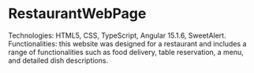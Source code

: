 # RestaurantWebPage
Technologies: HTML5, CSS, TypeScript, Angular 15.1.6, SweetAlert.
Functionalities: this website was designed for a restaurant and includes a range of functionalities such as food delivery, table reservation, a menu, and detailed dish descriptions.

